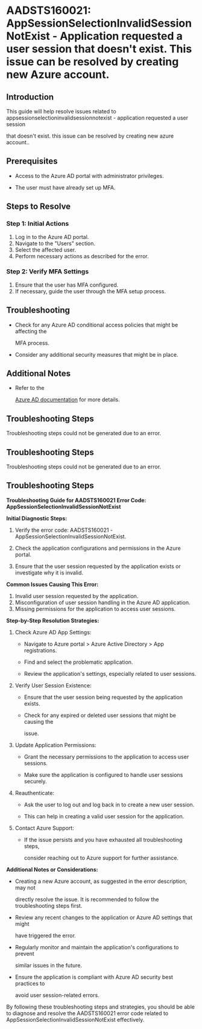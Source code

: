 # AADSTS160021: AppSessionSelectionInvalidSessionNotExist - Application requested a user session that doesn't exist. This issue can be resolved by creating new Azure account.


## Introduction

This guide will help resolve issues related to
appsessionselectioninvalidsessionnotexist - application requested a user session

that doesn't exist. this issue can be resolved by creating new azure account..


## Prerequisites


* Access to the Azure AD portal with administrator privileges.

* The user must have already set up MFA.


## Steps to Resolve


### Step 1: Initial Actions

1. Log in to the Azure AD portal.
2. Navigate to the "Users" section.
3. Select the affected user.
4. Perform necessary actions as described for the error.


### Step 2: Verify MFA Settings

1. Ensure that the user has MFA configured.
2. If necessary, guide the user through the MFA setup process.


## Troubleshooting


* Check for any Azure AD conditional access policies that might be affecting the

  MFA process.

* Consider any additional security measures that might be in place.


## Additional Notes


* Refer to the

  [Azure AD 
documentation](https://learn.microsoft.com/en-us/azure/active-directory/)
  for more details.


## Troubleshooting Steps

Troubleshooting steps could not be generated due to an error.


## Troubleshooting Steps

Troubleshooting steps could not be generated due to an error.


## Troubleshooting Steps

**Troubleshooting Guide for AADSTS160021 Error Code:
AppSessionSelectionInvalidSessionNotExist**

**Initial Diagnostic Steps:** 

1. Verify the error code: AADSTS160021 -    
AppSessionSelectionInvalidSessionNotExist.

2. Check the application configurations and permissions in the Azure portal.
3. Ensure that the user session requested by the application exists or
   investigate why it is invalid.

**Common Issues Causing This Error:** 

1. Invalid user session requested by the application.
2. Misconfiguration of user session handling in the Azure AD application.
3. Missing permissions for the application to access user sessions.

**Step-by-Step Resolution Strategies:** 

1. Check Azure AD App Settings:

   * Navigate to Azure portal > Azure Active Directory > App registrations.

   * Find and select the problematic application.

   * Review the application's settings, especially related to user sessions.

2. Verify User Session Existence:

   * Ensure that the user session being requested by the application exists.

   * Check for any expired or deleted user sessions that might be causing the

     issue.

3. Update Application Permissions:

   * Grant the necessary permissions to the application to access user sessions.

   * Make sure the application is configured to handle user sessions securely.

4. Reauthenticate:

   * Ask the user to log out and log back in to create a new user session.

   * This can help in creating a valid user session for the application.

5. Contact Azure Support:
   * If the issue persists and you have exhausted all troubleshooting steps,

     consider reaching out to Azure support for further assistance.

**Additional Notes or Considerations:**


* Creating a new Azure account, as suggested in the error description, may not

  directly resolve the issue. It is recommended to follow the troubleshooting
  steps first.

* Review any recent changes to the application or Azure AD settings that might

  have triggered the error.

* Regularly monitor and maintain the application's configurations to prevent

  similar issues in the future.

* Ensure the application is compliant with Azure AD security best practices to

  avoid user session-related errors.

By following these troubleshooting steps and strategies, you should be able to
diagnose and resolve the AADSTS160021 error code related to
AppSessionSelectionInvalidSessionNotExist effectively.